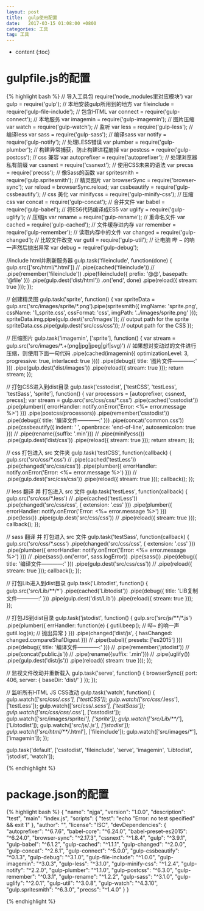 ```yaml
---
layout: post
title:  gulp使用配置
date:   2017-03-15 01:08:00 +0800
categories: 工具
tag: 工具
---
```


* content
{:toc}





gulpfile.js的配置
====================================

{% highlight bash %}
// 导入工具包 require('node_modules里对应模块')
var gulp = require('gulp');                             // 本地安装gulp所用到的地方
var fileinclude = require('gulp-file-include');         // 包含HTML
var connect = require('gulp-connect');                  // 本地服务
var imagemin = require('gulp-imagemin');                // 图片压缩
var watch = require('gulp-watch');                      // 监听
var less = require('gulp-less');                        // 编译less
var sass = require('gulp-sass');                        // 编译sass
var notify = require('gulp-notify');                    // 处理LESS错误
var plumber = require('gulp-plumber');                  // 构建异常捕获，防止构建进程崩掉
var postcss = require('gulp-postcss');                  // css 兼容
var autoprefixer = require('autoprefixer');             // 处理浏览器私有前缀
var cssnext = require('cssnext');                       // 使用CSS未来的语法
var precss = require('precss');                         // 像Sass的函数
var spritesmith = require('gulp.spritesmith');          // 精灵图片
var browserSync = require('browser-sync');
var reload = browserSync.reload;
var cssbeautify = require('gulp-cssbeautify');          // css 美化
var minifycss = require('gulp-minify-css');             // 压缩css
var concat = require('gulp-concat');                    // 合并文件
var babel = require('gulp-babel');                      // 将ES6代码编译成ES5
var uglify = require('gulp-uglify');                    // 压缩js
var rename = require('gulp-rename');                    // 重命名文件
var cached = require('gulp-cached');                    // 文件缓存进内存
var remember = require('gulp-remember');                // 读取内存中的文件
var changed = require('gulp-changed');                  // 比较文件改变
var gutil = require('gulp-util');                       // 让电脑 哔 ~ 的响一声然后抛出异常
var debug = require('gulp-debug');

//include html并刷新服务器
gulp.task('fileinclude', function(done) {
    gulp.src(['src/html/*.html'])
        // .pipe(cached('fileinclude'))
        // .pipe(remember('fileinclude'))
        .pipe(fileinclude({
            prefix: '@@',
            basepath: '@file'
        }))
        .pipe(gulp.dest('dist/html'))
        .on('end', done)
        .pipe(reload({ stream: true }));
});

// 创建精灵图
gulp.task('sprite', function() {
    var spriteData = gulp.src('src/images/sprite/*.png').pipe(spritesmith({
        imgName: 'sprite.png',
        cssName: '1_sprite.css',
        cssFormat: 'css',
        imgPath: '../images/sprite.png'
    }));
    spriteData.img.pipe(gulp.dest('src/images')); // output path for the sprite
    spriteData.css.pipe(gulp.dest('src/css/css')); // output path for the CSS
});

// 压缩图片
gulp.task('imagemin', ['sprite'], function() {
    var stream = gulp.src('src/images/*.+(png|jpg|jpeg|gif|svg)')
        // 如果想对变动过的文件进行压缩，则使用下面一句代码
        .pipe(cached(imagemin({ optimizationLevel: 3, progressive: true, interlaced: true })))
        .pipe(debug({ title: '图片文件————:' }))
        .pipe(gulp.dest('dist/images'))
        .pipe(reload({ stream: true }));
    return stream;
});

// 打包CSS进入到dist目录
gulp.task('csstodist', ['testCSS', 'testLess', 'testSass', 'sprite'], function() {
    var processors = [autoprefixer, cssnext, precss];
    var stream = gulp.src('src/css/css/*.css')
        .pipe(cached('csstodist'))
        .pipe(plumber({ errorHandler: notify.onError('Error: <%= error.message %>') }))
        .pipe(postcss(processors))
        .pipe(remember('csstodist'))
        .pipe(debug({ title: '编译文件————:' }))
        .pipe(concat('common.css'))
        .pipe(cssbeautify({
            indent: '    ',
            openbrace: 'end-of-line',
            autosemicolon: true
        }))
        // .pipe(rename({suffix: '.min'}))
        // .pipe(minifycss())
        .pipe(gulp.dest('dist/css'))
        .pipe(reload({ stream: true }));
    return stream;
});

// css 打包进入 src 文件夹
gulp.task('testCSS', function(callback) {
    gulp.src('src/css/*.css')
        // .pipe(cached('testLess'))
        .pipe(changed('src/css/css'))
        .pipe(plumber({ errorHandler: notify.onError('Error: <%= error.message %>') }))
        // .pipe(gulp.dest('src/css/css'))
        .pipe(reload({ stream: true }));
    callback();
});

// less 翻译 并 打包进入 src 文件
gulp.task('testLess', function(callback) {
    gulp.src('src/css/*.less')
        // .pipe(cached('testLess'))
        .pipe(changed('src/css/css', { extension: '.css' }))
        .pipe(plumber({ errorHandler: notify.onError('Error: <%= error.message %>') }))
        .pipe(less())
        .pipe(gulp.dest('src/css/css'))
        // .pipe(reload({ stream: true }));
    callback();
});

// sass 翻译 并 打包进入 src 文件
gulp.task('testSass', function(callback) {
    gulp.src('src/css/*.scss')
        .pipe(changed('src/css/css', { extension: '.css' }))
        .pipe(plumber({ errorHandler: notify.onError('Error: <%= error.message %>') }))
        // .pipe(sass().on('error', sass.logError))
        .pipe(sass())
        .pipe(debug({ title: '编译文件————:' }))
        .pipe(gulp.dest('src/css/css'))
        // .pipe(reload({ stream: true }));
    callback();
});

// 打包Lib进入到dist目录
gulp.task('Libtodist', function() {
    gulp.src('src/Lib/**/*')
        .pipe(cached('Libtodist'))
        .pipe(debug({ title: 'LIB复制文件————:' }))
        .pipe(gulp.dest('dist/Lib'))
        .pipe(reload({ stream: true }));
});

// 打包JS到dist目录
gulp.task('jstodist', function() {
    gulp.src('src/js/**/*.js')
        .pipe(plumber({
            errHandler: function(e) {
                gutil.beep(); // 哔~ 的响一声
                gutil.log(e); // 抛出异常
            }
        }))
        .pipe(changed('dist/js', { hasChanged: changed.compareSha1Digest }))
        // .pipe(babel({ presets: ['es2015'] }))
        .pipe(debug({ title: '编译文件————:' }))
        // .pipe(remember('jstodist'))
        // .pipe(concat('public.js'))
        // .pipe(rename({suffix: '.min'}))
        // .pipe(uglify())
        .pipe(gulp.dest('dist/js'))
        .pipe(reload({ stream: true }));
});

// 监视文件改动并重新载入
gulp.task('serve', function() {
    browserSync({
        port: 406,
        server: {
            baseDir: 'dist/'
        }
    });
});

// 监听所有HTML JS CSS改动
gulp.task('watch', function() {
    gulp.watch(['src/css/*.css'], ['testCSS']);
    gulp.watch(['src/css/*.less'], ['testLess']);
    gulp.watch(['src/css/*.scss'], ['testSass']);
    gulp.watch(['src/css/css/*.css'], ['csstodist']);
    gulp.watch(['src/images/sprite/*'], ['sprite']);
    gulp.watch(['src/Lib/**/*'], ['Libtodist']);
    gulp.watch(['src/js/*.js'], ['jstodist']);
    gulp.watch(['src/html/**/*.html'], ['fileinclude']);
    gulp.watch(['src/images/*'], ['imagemin']);
});

gulp.task('default', ['csstodist', 'fileinclude', 'serve', 'imagemin', 'Libtodist', 'jstodist', 'watch']);



{% endhighlight %}



package.json的配置
====================================

{% highlight bash %}
{
  "name": "njga",
  "version": "1.0.0",
  "description": "test",
  "main": "index.js",
  "scripts": {
    "test": "echo \"Error: no test specified\" && exit 1"
  },
  "author": "",
  "license": "ISC",
  "devDependencies": {
    "autoprefixer": "^6.7.6",
    "babel-core": "^6.24.0",
    "babel-preset-es2015": "^6.24.0",
    "browser-sync": "^2.17.3",
    "cssnext": "^1.8.4",
    "gulp": "^3.9.1",
    "gulp-babel": "^6.1.2",
    "gulp-cached": "^1.1.1",
    "gulp-changed": "^2.0.0",
    "gulp-concat": "^2.6.1",
    "gulp-connect": "^5.0.0",
    "gulp-cssbeautify": "^0.1.3",
    "gulp-debug": "^3.1.0",
    "gulp-file-include": "^1.0.0",
    "gulp-imagemin": "^3.0.3",
    "gulp-less": "^3.1.0",
    "gulp-minify-css": "^1.2.4",
    "gulp-notify": "^2.2.0",
    "gulp-plumber": "^1.1.0",
    "gulp-postcss": "^6.3.0",
    "gulp-remember": "^0.3.1",
    "gulp-rename": "^1.2.2",
    "gulp-sass": "^3.1.0",
    "gulp-uglify": "^2.0.1",
    "gulp-util": "^3.0.8",
    "gulp-watch": "^4.3.10",
    "gulp.spritesmith": "^6.3.0",
    "precss": "^1.4.0"
  }
}



{% endhighlight %}
